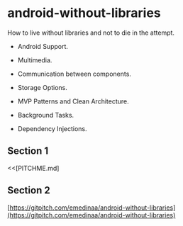 # android-without-libraries
How to live without libraries and not to die in the attempt.

- Android Support.

- Multimedia.

- Communication between components.

- Storage Options.

- MVP Patterns and Clean Architecture.

- Background Tasks.

- Dependency Injections.

## Section 1

<<[PITCHME.md]


## Section 2

[https://gitpitch.com/emedinaa/android-without-libraries](https://gitpitch.com/emedinaa/android-without-libraries)